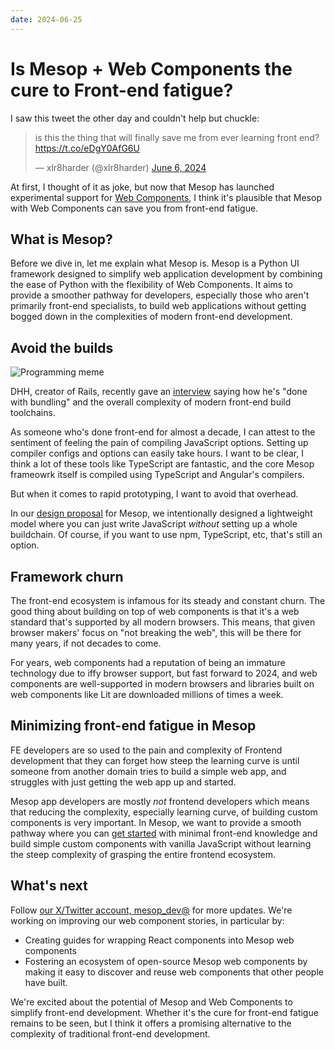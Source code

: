 ```yaml
---
date: 2024-06-25
---
```


# Is Mesop + Web Components the cure to Front-end fatigue?

I saw this tweet the other day and couldn't help but chuckle:

<blockquote class="twitter-tweet"><p lang="en" dir="ltr">is this the thing that will finally save me from ever learning front end?<a href="https://t.co/eDgY0AfG6U">https://t.co/eDgY0AfG6U</a></p>&mdash; xlr8harder (@xlr8harder) <a href="https://twitter.com/xlr8harder/status/1798673386425786724?ref_src=twsrc%5Etfw">June 6, 2024</a></blockquote> <script async src="https://platform.twitter.com/widgets.js" charset="utf-8"></script>

At first, I thought of it as joke, but now that Mesop has launched experimental support for [Web Components](https://google.github.io/mesop/web_components/), I think it's plausible that Mesop with Web Components can save you from front-end fatigue.

## What is Mesop?

Before we dive in, let me explain what Mesop is. Mesop is a Python UI framework designed to simplify web application development by combining the ease of Python with the flexibility of Web Components. It aims to provide a smoother pathway for developers, especially those who aren't primarily front-end specialists, to build web applications without getting bogged down in the complexities of modern front-end development.

## Avoid the builds

![Programming meme](https://i.redd.it/tfugj4n3l6ez.png)

DHH, creator of Rails, recently gave an [interview](https://youtu.be/rEZNbM4MUdo?si=e0uk-2DsCvwwFVHO&t=1485) saying how he's "done with bundling" and the overall complexity of modern front-end build toolchains.

As someone who's done front-end for almost a decade, I can attest to the sentiment of feeling the pain of compiling JavaScript options. Setting up compiler configs and options can easily take hours. I want to be clear, I think a lot of these tools like TypeScript are fantastic, and the core Mesop frameowrk itself is compiled using TypeScript and Angular's compilers.

But when it comes to rapid prototyping, I want to avoid that overhead.

In our [design proposal](https://docs.google.com/document/d/1Nc7Ub8DMNSxAmFuPRdyrlZXh_AoxVjZM-YEeWF8dAyI/edit#heading=h.36b20xkar02d) for Mesop, we intentionally designed a lightweight model where you can just write JavaScript _without_ setting up a whole buildchain. Of course, if you want to use npm, TypeScript, etc, that's still an option.

## Framework churn

The front-end ecosystem is infamous for its steady and constant churn. The good thing about building on top of web components is that it's a web standard that's supported by all modern browsers. This means, that given browser makers' focus on "not breaking the web", this will be there for many years, if not decades to come.

For years, web components had a reputation of being an immature technology due to iffy browser support, but fast forward to 2024, and web components are well-supported in modern browsers and libraries built on web components like Lit are downloaded millions of times a week.

## Minimizing front-end fatigue in Mesop

FE developers are so used to the pain and complexity of Frontend development that they can forget how steep the learning curve is until someone from another domain tries to build a simple web app, and struggles with just getting the web app up and started.

Mesop app developers are mostly _not_ frontend developers which means that reducing the complexity, especially learning curve, of building custom components is very important. In Mesop, we want to provide a smooth pathway where you can [get started](https://google.github.io/mesop/web_components/quickstart/) with minimal front-end knowledge and build simple custom components with vanilla JavaScript without learning the steep complexity of grasping the entire frontend ecosystem.

## What's next

Follow [our X/Twitter account, mesop_dev@](https://x.com/mesop_dev) for more updates. We're working on improving our web component stories, in particular by:

- Creating guides for wrapping React components into Mesop web components
- Fostering an ecosystem of open-source Mesop web components by making it easy to discover and reuse web components that other people have built.

We're excited about the potential of Mesop and Web Components to simplify front-end development. Whether it's the cure for front-end fatigue remains to be seen, but I think it offers a promising alternative to the complexity of traditional front-end development.
